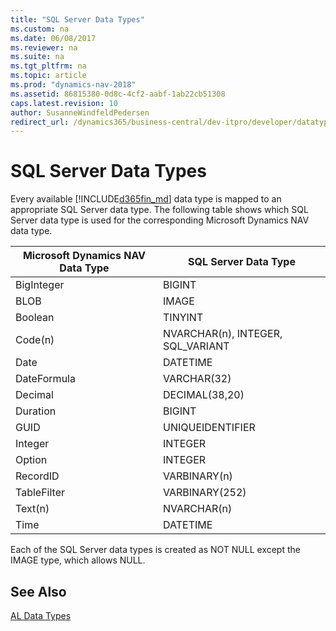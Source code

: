 ```yaml
---
title: "SQL Server Data Types"
ms.custom: na
ms.date: 06/08/2017
ms.reviewer: na
ms.suite: na
ms.tgt_pltfrm: na
ms.topic: article
ms.prod: "dynamics-nav-2018"
ms.assetid: 86815380-0d8c-4cf2-aabf-1ab22cb51308
caps.latest.revision: 10
author: SusanneWindfeldPedersen
redirect_url: /dynamics365/business-central/dev-itpro/developer/datatypes/devenv-al-data-types
---
```

# SQL Server Data Types
Every available [!INCLUDE[d365fin_md](../includes/d365fin_md.md)] data type is mapped to an appropriate SQL Server data type. The following table shows which SQL Server data type is used for the corresponding Microsoft Dynamics NAV data type.  
  
|Microsoft Dynamics NAV Data Type|SQL Server Data Type|  
|--------------------------------------|--------------------------|  
|BigInteger|BIGINT|  
|BLOB|IMAGE|  
|Boolean|TINYINT|  
|Code(n)|NVARCHAR(n), INTEGER, SQL_VARIANT|  
|Date|DATETIME|  
|DateFormula|VARCHAR(32)|  
|Decimal|DECIMAL(38,20)|  
|Duration|BIGINT|  
|GUID|UNIQUEIDENTIFIER|  
|Integer|INTEGER|  
|Option|INTEGER|  
|RecordID|VARBINARY(n)|  
|TableFilter|VARBINARY(252)|  
|Text(n)|NVARCHAR(n)|  
|Time|DATETIME|  
  
 Each of the SQL Server data types is created as NOT NULL except the IMAGE type, which allows NULL.

## See Also
[AL Data Types](devenv-al-data-types.md)  